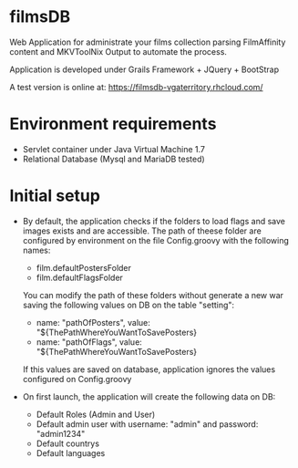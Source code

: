
# filmsDB
Web Application for administrate your films collection parsing FilmAffinity content and MKVToolNix Output to automate the process.

Application is developed under Grails Framework + JQuery + BootStrap

A test version is online at:
https://filmsdb-vgaterritory.rhcloud.com/

# Environment requirements
- Servlet container under Java Virtual Machine 1.7
- Relational Database (Mysql and MariaDB tested)
 
# Initial setup
- By default, the application checks if the folders to load flags and save images exists and are accessible. The path of theese folder are configured by environment on the file Config.groovy with the following names:
  - film.defaultPostersFolder
  - film.defaultFlagsFolder

  You can modify the path of these folders without generate a new war saving the following values on DB on the table "setting":
  - name: "pathOfPosters", value: "${ThePathWhereYouWantToSavePosters}
  - name: "pathOfFlags", value: "${ThePathWhereYouWantToSavePosters}

  If this values are saved on database, application ignores the values configured on Config.groovy
- On first launch, the application will create the following data on DB:
  - Default Roles (Admin and User)
  - Default admin user with username: "admin" and password: "admin1234"
  - Default countrys
  - Default languages
